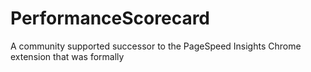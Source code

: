 # PerformanceScorecard
A community supported successor to the PageSpeed Insights Chrome extension that was formally 
